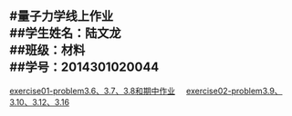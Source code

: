 #量子力学线上作业    
##学生姓名：陆文龙   
##班级：材料   
##学号：2014301020044     
---

[exercise01-problem3.6、3.7、3.8和期中作业](https://github.com/nasulong/computational_physics_N2014301020044/blob/master/lzlx/%E9%87%8F%E5%AD%90%E5%8A%9B%E5%AD%A6exercise01.md)    
[exercise02-problem3.9、3.10、3.12、3.16](https://github.com/nasulong/computational_physics_N2014301020044/blob/master/lzlx/%E9%87%8F%E5%AD%90%E5%8A%9B%E5%AD%A6exercise02.md)   
